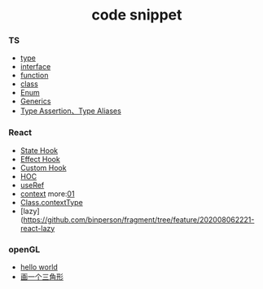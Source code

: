 <h1 align="center">code snippet</h1>

### TS

 - [type](https://github.com/binperson/fragment/tree/feature/202007032227-ts-type)
 - [interface](https://github.com/binperson/fragment/tree/feature/202007032254-ts-interface)
 - [function](https://github.com/binperson/fragment/tree/feature/202007201230-ts-func)
 - [class](https://github.com/binperson/fragment/tree/feature/202007200816-ts-class)
 - [Enum](https://github.com/binperson/fragment/tree/feature/202007200841-ts-Enum)
 - [Generics](https://github.com/binperson/fragment/tree/feature/202007200905-ts-Generics)
 - [Type Assertion、Type Aliases](https://github.com/binperson/fragment/tree/feature/202007202121-ts-Type-Assertion)

### React

 - [State Hook](https://github.com/binperson/fragment/tree/feature/202007202300-react-state-hook)
 - [Effect Hook](https://github.com/binperson/fragment/tree/feature/202007212347-react-useEffect)
 - [Custom Hook](https://github.com/binperson/fragment/tree/feature/202007222321-react-custom-hook)
 - [HOC](https://github.com/binperson/fragment/tree/feature/202007230020-react-HOC)
 - [useRef](https://github.com/binperson/fragment/tree/feature/202007232255-react-useRef)
 - [context](https://github.com/binperson/fragment/tree/feature/202007232350-react-context) more:[01](https://github.com/binperson/fragment/tree/feature/202008060046-react-context)
 - [Class.contextType](https://github.com/binperson/fragment/tree/feature/202008062144-react-class-contextType)
 - [lazy](https://github.com/binperson/fragment/tree/feature/202008062221-react-lazy

### openGL

 - [hello world](https://github.com/binperson/fragment/tree/feature/202008091140-opengl-hello-world)
 - [画一个三角形](https://github.com/binperson/fragment/tree/feature/202008091223-opengl-triangle)
